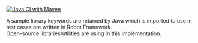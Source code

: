 [![Java CI with Maven](https://github.com/vietnd96/test-automation-fwk/actions/workflows/maven.yml/badge.svg?branch=master)](https://github.com/vietnd96/test-automation-fwk/actions/workflows/maven.yml)

A sample library keywords are retained by Java which is imported to use in test cases are written in Robot Framework.<br>
Open-source libraries/utilities are using in this implementation.
